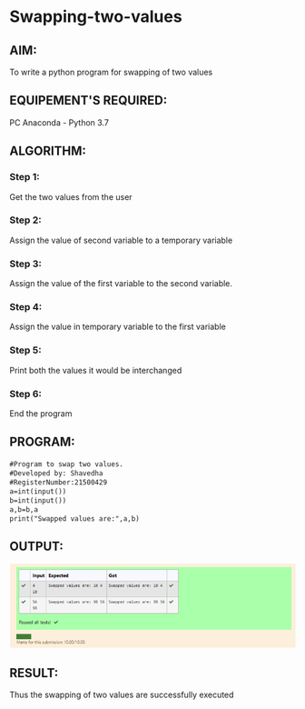 # Swapping-two-values
## AIM:
To write a python program for swapping of two values
## EQUIPEMENT'S REQUIRED: 
PC
Anaconda - Python 3.7
## ALGORITHM: 
### Step 1:
Get the two values from the user
### Step 2: 
Assign the value of second variable to a temporary variable 
### Step 3: 
Assign the value of the first variable to the second variable.
### Step 4:  
Assign the value in temporary variable to the first variable
### Step 5: 
Print both the values it would be interchanged
### Step 6: 
End the program
## PROGRAM:
```
#Program to swap two values.
#Developed by: Shavedha
#RegisterNumber:21500429
a=int(input())
b=int(input())
a,b=b,a
print("Swapped values are:",a,b)
```
## OUTPUT:
![OUTPUT](./exo1.png)



## RESULT:
Thus the swapping of two values are successfully executed 



